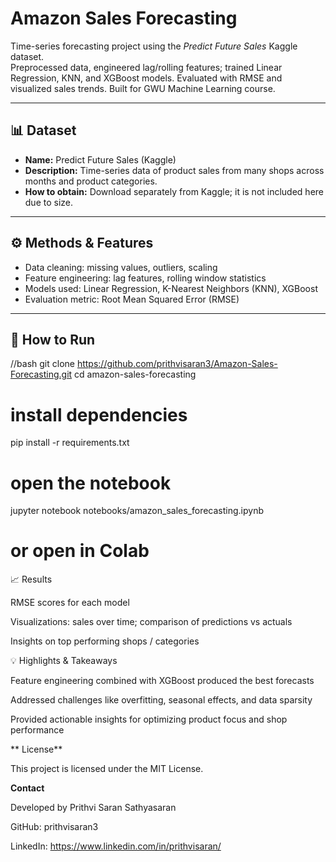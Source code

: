 # Amazon Sales Forecasting

Time-series forecasting project using the *Predict Future Sales* Kaggle dataset.  
Preprocessed data, engineered lag/rolling features; trained Linear Regression, KNN, and XGBoost models. Evaluated with RMSE and visualized sales trends. Built for GWU Machine Learning course.


---

## 📊 Dataset
- **Name:** Predict Future Sales (Kaggle)  
- **Description:** Time-series data of product sales from many shops across months and product categories.  
- **How to obtain:** Download separately from Kaggle; it is not included here due to size.

---

## ⚙️ Methods & Features
- Data cleaning: missing values, outliers, scaling  
- Feature engineering: lag features, rolling window statistics  
- Models used: Linear Regression, K-Nearest Neighbors (KNN), XGBoost  
- Evaluation metric: Root Mean Squared Error (RMSE)

---

## 🚀 How to Run
//bash
git clone https://github.com/prithvisaran3/Amazon-Sales-Forecasting.git
cd amazon-sales-forecasting

# install dependencies
pip install -r requirements.txt

# open the notebook
jupyter notebook notebooks/amazon_sales_forecasting.ipynb
# or open in Colab
📈 Results

RMSE scores for each model

Visualizations: sales over time; comparison of predictions vs actuals

Insights on top performing shops / categories

💡 Highlights & Takeaways

Feature engineering combined with XGBoost produced the best forecasts

Addressed challenges like overfitting, seasonal effects, and data sparsity

Provided actionable insights for optimizing product focus and shop performance

** License**

This project is licensed under the MIT License.

**Contact**

Developed by Prithvi Saran Sathyasaran

GitHub: prithvisaran3

LinkedIn: https://www.linkedin.com/in/prithvisaran/
